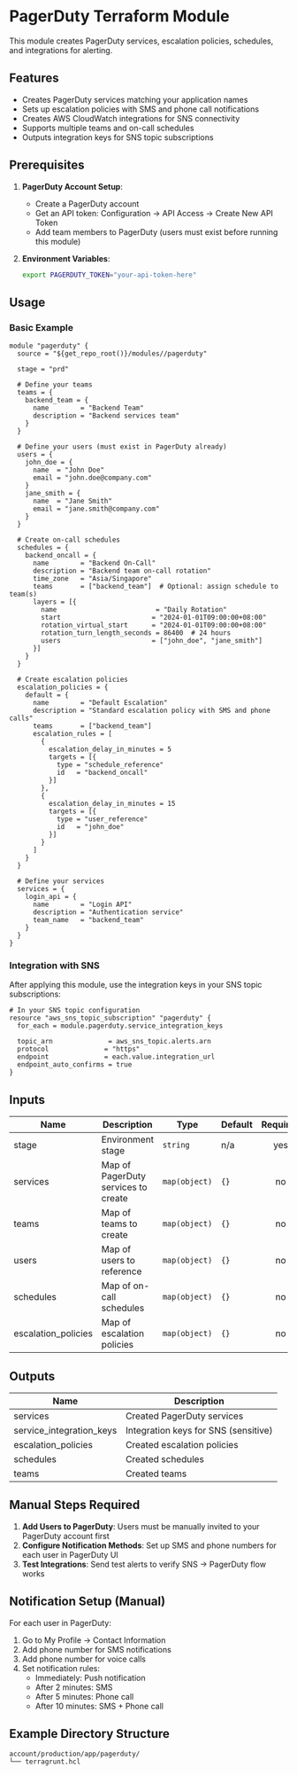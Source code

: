 # PagerDuty Terraform Module

This module creates PagerDuty services, escalation policies, schedules, and integrations for alerting.

## Features

- Creates PagerDuty services matching your application names
- Sets up escalation policies with SMS and phone call notifications
- Creates AWS CloudWatch integrations for SNS connectivity
- Supports multiple teams and on-call schedules
- Outputs integration keys for SNS topic subscriptions

## Prerequisites

1. **PagerDuty Account Setup**:
   - Create a PagerDuty account
   - Get an API token: Configuration → API Access → Create New API Token
   - Add team members to PagerDuty (users must exist before running this module)

2. **Environment Variables**:
   ```bash
   export PAGERDUTY_TOKEN="your-api-token-here"
   ```

## Usage

### Basic Example

```hcl
module "pagerduty" {
  source = "${get_repo_root()}/modules//pagerduty"

  stage = "prd"

  # Define your teams
  teams = {
    backend_team = {
      name        = "Backend Team"
      description = "Backend services team"
    }
  }

  # Define your users (must exist in PagerDuty already)
  users = {
    john_doe = {
      name  = "John Doe"
      email = "john.doe@company.com"
    }
    jane_smith = {
      name  = "Jane Smith"
      email = "jane.smith@company.com"
    }
  }

  # Create on-call schedules
  schedules = {
    backend_oncall = {
      name        = "Backend On-Call"
      description = "Backend team on-call rotation"
      time_zone   = "Asia/Singapore"
      teams       = ["backend_team"]  # Optional: assign schedule to team(s)
      layers = [{
        name                         = "Daily Rotation"
        start                       = "2024-01-01T09:00:00+08:00"
        rotation_virtual_start      = "2024-01-01T09:00:00+08:00"
        rotation_turn_length_seconds = 86400  # 24 hours
        users                       = ["john_doe", "jane_smith"]
      }]
    }
  }

  # Create escalation policies
  escalation_policies = {
    default = {
      name        = "Default Escalation"
      description = "Standard escalation policy with SMS and phone calls"
      teams       = ["backend_team"]
      escalation_rules = [
        {
          escalation_delay_in_minutes = 5
          targets = [{
            type = "schedule_reference"
            id   = "backend_oncall"
          }]
        },
        {
          escalation_delay_in_minutes = 15
          targets = [{
            type = "user_reference"
            id   = "john_doe"
          }]
        }
      ]
    }
  }

  # Define your services
  services = {
    login_api = {
      name        = "Login API"
      description = "Authentication service"
      team_name   = "backend_team"
    }
  }
}
```

### Integration with SNS

After applying this module, use the integration keys in your SNS topic subscriptions:

```hcl
# In your SNS topic configuration
resource "aws_sns_topic_subscription" "pagerduty" {
  for_each = module.pagerduty.service_integration_keys

  topic_arn              = aws_sns_topic.alerts.arn
  protocol              = "https"
  endpoint              = each.value.integration_url
  endpoint_auto_confirms = true
}
```

## Inputs

| Name | Description | Type | Default | Required |
|------|-------------|------|---------|:--------:|
| stage | Environment stage | `string` | n/a | yes |
| services | Map of PagerDuty services to create | `map(object)` | `{}` | no |
| teams | Map of teams to create | `map(object)` | `{}` | no |
| users | Map of users to reference | `map(object)` | `{}` | no |
| schedules | Map of on-call schedules | `map(object)` | `{}` | no |
| escalation_policies | Map of escalation policies | `map(object)` | `{}` | no |

## Outputs

| Name | Description |
|------|-------------|
| services | Created PagerDuty services |
| service_integration_keys | Integration keys for SNS (sensitive) |
| escalation_policies | Created escalation policies |
| schedules | Created schedules |
| teams | Created teams |

## Manual Steps Required

1. **Add Users to PagerDuty**: Users must be manually invited to your PagerDuty account first
2. **Configure Notification Methods**: Set up SMS and phone numbers for each user in PagerDuty UI
3. **Test Integrations**: Send test alerts to verify SNS → PagerDuty flow works

## Notification Setup (Manual)

For each user in PagerDuty:
1. Go to My Profile → Contact Information
2. Add phone number for SMS notifications
3. Add phone number for voice calls
4. Set notification rules:
   - Immediately: Push notification
   - After 2 minutes: SMS
   - After 5 minutes: Phone call
   - After 10 minutes: SMS + Phone call

## Example Directory Structure

```
account/production/app/pagerduty/
└── terragrunt.hcl
```
